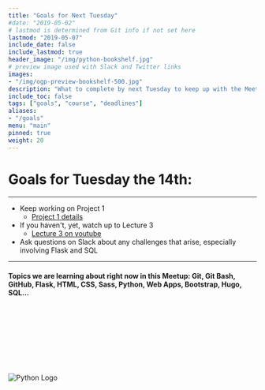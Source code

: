 ```yaml
---
title: "Goals for Next Tuesday"
#date: "2019-05-02"
# lastmod is determined from Git info if not set here
lastmod: "2019-05-07"
include_date: false
include_lastmod: true
header_image: "/img/python-bookshelf.jpg"
# preview image used with Slack and Twitter links
images:
- "/img/ogp-preview-bookshelf-500.jpg"
description: "What to complete by next Tuesday to keep up with the Meetup Group"
include_toc: false
tags: ["goals", "course", "deadlines"]
aliases:
- "/goals"
menu: "main"
pinned: true
weight: 20
---
```


# **Goals for Tuesday the 14th:** #
---
<!-- UL -->
  * Keep working on Project 1
    *  [Project 1 details](https://docs.cs50.net/web/2018/x/projects/1/project1.html)
  * If you haven't, yet, watch up to Lecture 3
    * [Lecture 3 on youtube](https://www.youtube.com/watch?v=Eda-NmcE5mQ)
  * Ask questions on Slack about any challenges that arise, especially involving Flask and SQL

---
#### Topics we are learning about right now in this Meetup: Git, Git Bash, GitHub, Flask, HTML, CSS, Sass, Python, Web Apps, Bootstrap, Hugo, SQL... ####
\
\
\
\
\
\
\
\
  ![Python Logo](https://www.python.org/static/community_logos/python-logo-master-v3-TM.png)

